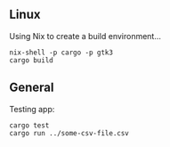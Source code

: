 


## Linux

Using Nix to create a build environment...

```
nix-shell -p cargo -p gtk3
cargo build
```


## General

Testing app:

```
cargo test
cargo run ../some-csv-file.csv
```

